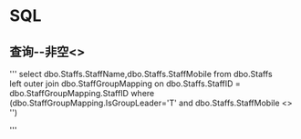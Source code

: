 # SQL

## 查询--非空<>
'''
select dbo.Staffs.StaffName,dbo.Staffs.StaffMobile from dbo.Staffs  
left outer join dbo.StaffGroupMapping 
on  dbo.Staffs.StaffID = dbo.StaffGroupMapping.StaffID 
where (dbo.StaffGroupMapping.IsGroupLeader='T' and dbo.Staffs.StaffMobile <> '')

'''
